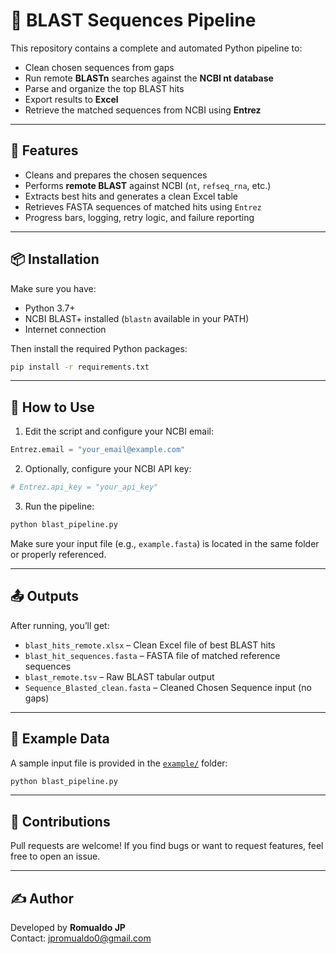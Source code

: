 # 🔬 BLAST Sequences Pipeline

This repository contains a complete and automated Python pipeline to:

- Clean chosen sequences from gaps
- Run remote **BLASTn** searches against the **NCBI nt database**
- Parse and organize the top BLAST hits
- Export results to **Excel**
- Retrieve the matched sequences from NCBI using **Entrez**

---

## 🚀 Features

- Cleans and prepares the chosen sequences
- Performs **remote BLAST** against NCBI (`nt`, `refseq_rna`, etc.)
- Extracts best hits and generates a clean Excel table
- Retrieves FASTA sequences of matched hits using `Entrez`
- Progress bars, logging, retry logic, and failure reporting

---

## 📦 Installation

Make sure you have:

- Python 3.7+
- NCBI BLAST+ installed (`blastn` available in your PATH)
- Internet connection

Then install the required Python packages:

```bash
pip install -r requirements.txt
```

---

## 🧬 How to Use

1. Edit the script and configure your NCBI email:
```python
Entrez.email = "your_email@example.com"
```

2. Optionally, configure your NCBI API key:
```python
# Entrez.api_key = "your_api_key"
```

3. Run the pipeline:
```bash
python blast_pipeline.py
```

Make sure your input file (e.g., `example.fasta`) is located in the same folder or properly referenced.

---

## 📤 Outputs

After running, you’ll get:

- `blast_hits_remote.xlsx` – Clean Excel file of best BLAST hits
- `blast_hit_sequences.fasta` – FASTA file of matched reference sequences
- `blast_remote.tsv` – Raw BLAST tabular output
- `Sequence_Blasted_clean.fasta` – Cleaned Chosen Sequence input (no gaps)

---

## 🧪 Example Data

A sample input file is provided in the [`example/`](example/) folder:
```bash
python blast_pipeline.py
```

---

## 🙌 Contributions

Pull requests are welcome! If you find bugs or want to request features, feel free to open an issue.

---

## ✍️ Author

Developed by **Romualdo JP**  
Contact: jpromualdo0@gmail.com
